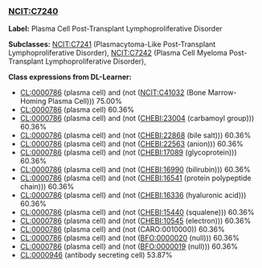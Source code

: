
### [NCIT:C7240](http://purl.obolibrary.org/obo/NCIT_C7240)
**Label:** Plasma Cell Post-Transplant Lymphoproliferative Disorder

**Subclasses:** [NCIT:C7241](http://purl.obolibrary.org/obo/NCIT_C7241) (Plasmacytoma-Like Post-Transplant Lymphoproliferative Disorder), [NCIT:C7242](http://purl.obolibrary.org/obo/NCIT_C7242) (Plasma Cell Myeloma Post-Transplant Lymphoproliferative Disorder), 

**Class expressions from DL-Learner:**

- [CL:0000786](http://purl.obolibrary.org/obo/CL_0000786) (plasma cell) and (not ([NCIT:C41032](http://purl.obolibrary.org/obo/NCIT_C41032) (Bone Marrow-Homing Plasma Cell))) 75.00%
- [CL:0000786](http://purl.obolibrary.org/obo/CL_0000786) (plasma cell) 60.36%
- [CL:0000786](http://purl.obolibrary.org/obo/CL_0000786) (plasma cell) and (not ([CHEBI:23004](http://purl.obolibrary.org/obo/CHEBI_23004) (carbamoyl group))) 60.36%
- [CL:0000786](http://purl.obolibrary.org/obo/CL_0000786) (plasma cell) and (not ([CHEBI:22868](http://purl.obolibrary.org/obo/CHEBI_22868) (bile salt))) 60.36%
- [CL:0000786](http://purl.obolibrary.org/obo/CL_0000786) (plasma cell) and (not ([CHEBI:22563](http://purl.obolibrary.org/obo/CHEBI_22563) (anion))) 60.36%
- [CL:0000786](http://purl.obolibrary.org/obo/CL_0000786) (plasma cell) and (not ([CHEBI:17089](http://purl.obolibrary.org/obo/CHEBI_17089) (glycoprotein))) 60.36%
- [CL:0000786](http://purl.obolibrary.org/obo/CL_0000786) (plasma cell) and (not ([CHEBI:16990](http://purl.obolibrary.org/obo/CHEBI_16990) (bilirubin))) 60.36%
- [CL:0000786](http://purl.obolibrary.org/obo/CL_0000786) (plasma cell) and (not ([CHEBI:16541](http://purl.obolibrary.org/obo/CHEBI_16541) (protein polypeptide chain))) 60.36%
- [CL:0000786](http://purl.obolibrary.org/obo/CL_0000786) (plasma cell) and (not ([CHEBI:16336](http://purl.obolibrary.org/obo/CHEBI_16336) (hyaluronic acid))) 60.36%
- [CL:0000786](http://purl.obolibrary.org/obo/CL_0000786) (plasma cell) and (not ([CHEBI:15440](http://purl.obolibrary.org/obo/CHEBI_15440) (squalene))) 60.36%
- [CL:0000786](http://purl.obolibrary.org/obo/CL_0000786) (plasma cell) and (not ([CHEBI:10545](http://purl.obolibrary.org/obo/CHEBI_10545) (electron))) 60.36%
- [CL:0000786](http://purl.obolibrary.org/obo/CL_0000786) (plasma cell) and (not (CARO:0010000)) 60.36%
- [CL:0000786](http://purl.obolibrary.org/obo/CL_0000786) (plasma cell) and (not ([BFO:0000020](http://purl.obolibrary.org/obo/BFO_0000020) (null))) 60.36%
- [CL:0000786](http://purl.obolibrary.org/obo/CL_0000786) (plasma cell) and (not ([BFO:0000019](http://purl.obolibrary.org/obo/BFO_0000019) (null))) 60.36%
- [CL:0000946](http://purl.obolibrary.org/obo/CL_0000946) (antibody secreting cell) 53.87%


